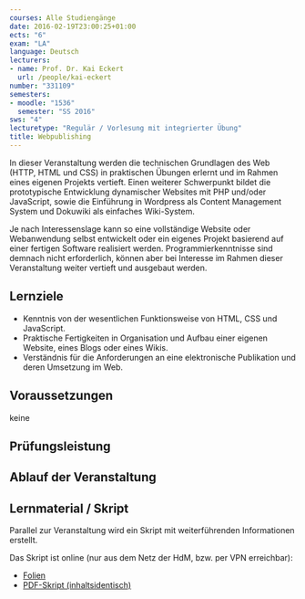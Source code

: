 ```yaml
---
courses: Alle Studiengänge
date: 2016-02-19T23:00:25+01:00
ects: "6"
exam: "LA"
language: Deutsch
lecturers:
- name: Prof. Dr. Kai Eckert
  url: /people/kai-eckert
number: "331109"
semesters:
- moodle: "1536"
  semester: "SS 2016"
sws: "4"
lecturetype: "Regulär / Vorlesung mit integrierter Übung"
title: Webpublishing
---
```


In dieser Veranstaltung werden die technischen Grundlagen des Web (HTTP, HTML und CSS) in praktischen Übungen erlernt und im Rahmen eines eigenen Projekts vertieft. Einen weiterer Schwerpunkt bildet die prototypische Entwicklung dynamischer Websites mit PHP und/oder JavaScript, sowie die Einführung in Wordpress als Content Management System und Dokuwiki als einfaches Wiki-System.

Je nach Interessenslage kann so eine vollständige Website oder Webanwendung selbst entwickelt oder ein eigenes Projekt basierend auf einer fertigen Software realisiert werden. Programmierkenntnisse sind demnach nicht erforderlich, können aber bei Interesse im Rahmen dieser Veranstaltung weiter vertieft und ausgebaut werden.

## Lernziele
- Kenntnis von der wesentlichen Funktionsweise von HTML, CSS und JavaScript.
- Praktische Fertigkeiten in Organisation und Aufbau einer eigenen Website, eines Blogs oder eines Wikis.
- Verständnis für die Anforderungen an eine elektronische Publikation und deren Umsetzung im Web.

## Voraussetzungen
keine

## Prüfungsleistung

## Ablauf der Veranstaltung

## Lernmaterial / Skript
Parallel zur Veranstaltung wird ein Skript mit weiterführenden Informationen erstellt.

Das Skript ist online (nur aus dem Netz der HdM, bzw. per VPN erreichbar):

- [Folien](https://www.hdm-stuttgart.de/intranet/~eckert/teaching/ss16/webpublishing/webpublishing.html)
- [PDF-Skript (inhaltsidentisch)](https://www.hdm-stuttgart.de/intranet/~eckert/teaching/ss16/webpublishing/webpublishing.pdf)
